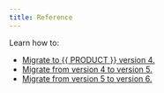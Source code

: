 ```yaml
---
title: Reference
---
```


Learn how to:
-   [Migrate to {{ PRODUCT }} version 4.](/guides/reference/layer0_migration)
-   [Migrate from version 4 to version 5.](/guides/reference/v5_migration)
-   [Migrate from version 5 to version 6.](/guides/reference/v6_migration)

